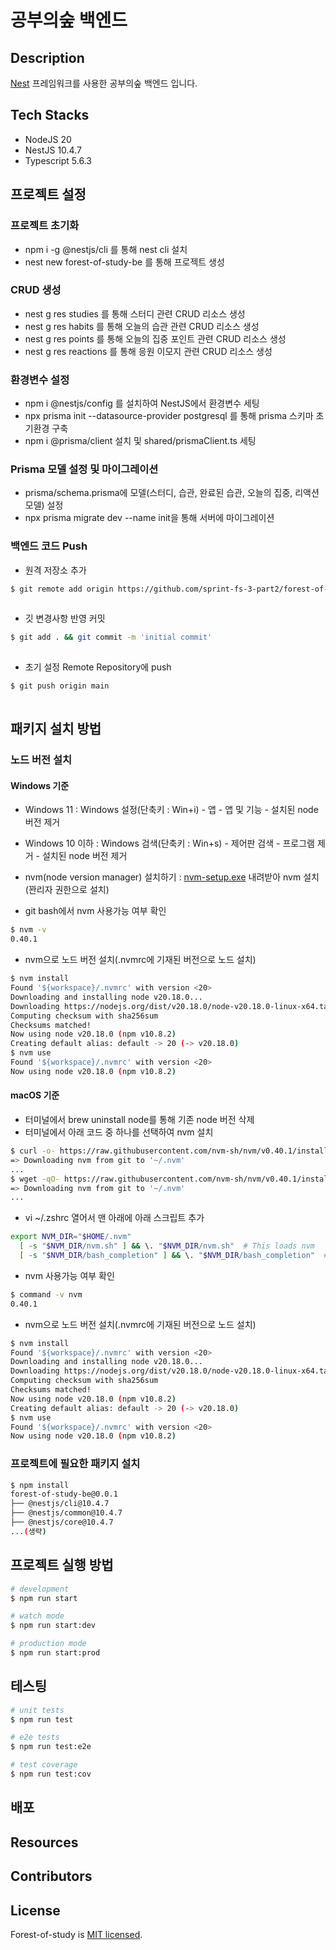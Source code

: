 # 공부의숲 백엔드

## Description

[Nest](https://github.com/nestjs/nest) 프레임워크를 사용한 공부의숲 백엔드 입니다.

## Tech Stacks

- NodeJS 20
- NestJS 10.4.7
- Typescript 5.6.3

## 프로젝트 설정

### 프로젝트 초기화

- npm i -g @nestjs/cli 를 통해 nest cli 설치
- nest new forest-of-study-be 를 통해 프로젝트 생성

### CRUD 생성

- nest g res studies 를 통해 스터디 관련 CRUD 리소스 생성
- nest g res habits 를 통해 오늘의 습관 관련 CRUD 리소스 생성
- nest g res points 를 통해 오늘의 집중 포인트 관련 CRUD 리소스 생성
- nest g res reactions 를 통해 응원 이모지 관련 CRUD 리소스 생성

### 환경변수 설정

- npm i @nestjs/config 를 설치하여 NestJS에서 환경변수 세팅
- npx prisma init --datasource-provider postgresql 를 통해 prisma 스키마 초기환경 구축
- npm i @prisma/client 설치 및 shared/prismaClient.ts 세팅

### Prisma 모델 설정 및 마이그레이션

- prisma/schema.prisma에 모델(스터디, 습관, 완료된 습관, 오늘의 집중, 리액션 모델) 설정
- npx prisma migrate dev --name init을 통해 서버에 마이그레이션

### 백엔드 코드 Push

- 원격 저장소 추가

```bash
$ git remote add origin https://github.com/sprint-fs-3-part2/forest-of-study-be.git
ㅤ
```

- 깃 변경사항 반영 커밋

```bash
$ git add . && git commit -m 'initial commit'
ㅤ
```

- 초기 설정 Remote Repository에 push

```bash
$ git push origin main
ㅤ
```

## 패키지 설치 방법

### 노드 버전 설치

#### Windows 기준

- Windows 11 : Windows 설정(단축키 : Win+i) - 앱 - 앱 및 기능 - 설치된 node 버전 제거
- Windows 10 이하 : Windows 검색(단축키 : Win+s) - 제어판 검색 - 프로그램 제거 - 설치된 node 버전 제거

- nvm(node version manager) 설치하기 : [nvm-setup.exe](https://github.com/coreybutler/nvm-windows/releases/download/1.1.12/nvm-setup.zip) 내려받아 nvm 설치(꽌리자 권한으로 설치)

- git bash에서 nvm 사용가능 여부 확인

```bash
$ nvm -v
0.40.1
```

- nvm으로 노드 버전 설치(.nvmrc에 기재된 버전으로 노드 설치)

```bash
$ nvm install
Found '${workspace}/.nvmrc' with version <20>
Downloading and installing node v20.18.0...
Downloading https://nodejs.org/dist/v20.18.0/node-v20.18.0-linux-x64.tar.xz...
Computing checksum with sha256sum
Checksums matched!
Now using node v20.18.0 (npm v10.8.2)
Creating default alias: default -> 20 (-> v20.18.0)
$ nvm use
Found '${workspace}/.nvmrc' with version <20>
Now using node v20.18.0 (npm v10.8.2)
```

#### macOS 기준

- 터미널에서 brew uninstall node를 통해 기존 node 버전 삭제
- 터미널에서 아래 코드 중 하나를 선택하여 nvm 설치

```bash
$ curl -o- https://raw.githubusercontent.com/nvm-sh/nvm/v0.40.1/install.sh | bash
=> Downloading nvm from git to '~/.nvm'
...
$ wget -qO- https://raw.githubusercontent.com/nvm-sh/nvm/v0.40.1/install.sh | bash
=> Downloading nvm from git to '~/.nvm'
...
```

- vi ~/.zshrc 열어서 맨 아래에 아래 스크립트 추가

```zsh
export NVM_DIR="$HOME/.nvm"
  [ -s "$NVM_DIR/nvm.sh" ] && \. "$NVM_DIR/nvm.sh"  # This loads nvm
  [ -s "$NVM_DIR/bash_completion" ] && \. "$NVM_DIR/bash_completion"  # This loads nvm bash_completion
```

- nvm 사용가능 여부 확인

```bash
$ command -v nvm
0.40.1
```

- nvm으로 노드 버전 설치(.nvmrc에 기재된 버전으로 노드 설치)

```bash
$ nvm install
Found '${workspace}/.nvmrc' with version <20>
Downloading and installing node v20.18.0...
Downloading https://nodejs.org/dist/v20.18.0/node-v20.18.0-linux-x64.tar.xz...
Computing checksum with sha256sum
Checksums matched!
Now using node v20.18.0 (npm v10.8.2)
Creating default alias: default -> 20 (-> v20.18.0)
$ nvm use
Found '${workspace}/.nvmrc' with version <20>
Now using node v20.18.0 (npm v10.8.2)
```

### 프로젝트에 필요한 패키지 설치

```bash
$ npm install
forest-of-study-be@0.0.1
├── @nestjs/cli@10.4.7
├── @nestjs/common@10.4.7
├── @nestjs/core@10.4.7
...(생략)
```

## 프로젝트 실행 방법

```bash
# development
$ npm run start

# watch mode
$ npm run start:dev

# production mode
$ npm run start:prod
```

## 테스팅

```bash
# unit tests
$ npm run test

# e2e tests
$ npm run test:e2e

# test coverage
$ npm run test:cov
```

## 배포

## Resources

## Contributors

## License

Forest-of-study is [MIT licensed](https://github.com/sprint-fs-3-part2/forest-of-study-be).
